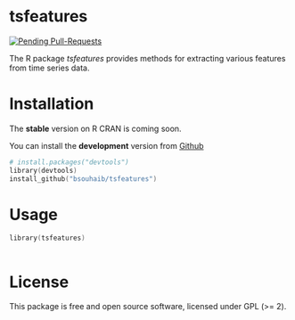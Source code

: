 # tsfeatures
[![Pending Pull-Requests](http://githubbadges.herokuapp.com/bsouhaib/M4comp/pulls.svg?style=flat)](https://github.com/bsouhaib/tsfeatures/pulls)

The R package *tsfeatures* provides methods for extracting various features from time series data.

# Installation
The **stable** version on R CRAN is coming soon.

You can install the **development** version from [Github](https://github.com/bsouhaib/tsfeatures)

```s
# install.packages("devtools")
library(devtools)
install_github("bsouhaib/tsfeatures") 
```

# Usage

```s
library(tsfeatures)



```

# License

This package is free and open source software, licensed under GPL (>= 2).
